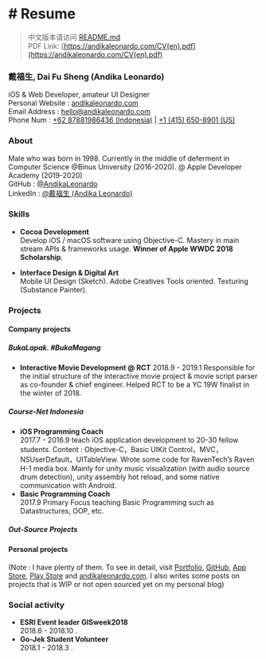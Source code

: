 # # Resume

> 中文版本请访问 [README.md](README.md)  
> PDF Link: [https://andikaleonardo.com/CV(en).pdf](https://andikaleonardo.com/CV(en).pdf)


### 戴福生, Dai Fu Sheng (Andika Leonardo)  
iOS & Web Developer, amateur UI Designer     
Personal Website : [andikaleonardo.com](https://andikaleonardo.com/)  
Email Address : [hello@andikaleonardo.com](mailto:hello@andikaleonardo.com)   
Phone Num : [+62 87881986436 (Indonesia)](tel:+62-878-8198-6436) | [+1 (415) 650-8901 (US)](tel:+1-415-650-8901)  

### About
Male who was born in 1998. Currently in the middle of deferment in Computer Science @Binus University (2016-2020). @ Apple Developer Academy (2019-2020)   
GitHub : [@AndikaLeonardo](https://github.com/andikaleonardo)  
LinkedIn : [@戴福生 (Andika Leonardo)](https://www.linkedin.com/in/andikaleonardo)  

### Skills
- **Cocoa Development**  
Develop iOS / macOS software using Objective-C. Mastery in main stream APIs & frameworks usage. **Winner of Apple WWDC 2018 Scholarship**.

- **Interface Design & Digital Art**  
Mobile UI Design (Sketch). Adobe Creatives Tools oriented. Texturing (Substance Painter).

### Projects
#### Company projects
##### BukaLapak. #BukaMagang
- **Interactive Movie Development @ RCT** 
2018.9 - 2019.1 Responsible for the initial structure of the interactive movie project & movie script parser as co-founder & chief engineer. Helped RCT to be a YC 19W finalist in the winter of 2018.

##### Course-Net Indonesia
- **iOS Programming Coach**     
2017.7 - 2016.9 teach iOS application development to 20-30 fellow students. Content : Objective-C，Basic UIKit Control，MVC，NSUserDefault，UITableView. 
Wrote some code for RavenTech’s Raven H-1 media box. Mainly for unity music visualization (with audio source drum detection), unity assembly hot reload, and some native communication with Android.
- **Basic Programming Coach**    
2017.9 Primary Focus
teaching Basic Programming such as Datastructures, OOP, etc.

##### Out-Source Projects

#### Personal projects
(Note : I have plenty of them. To see in detail, visit [Portfolio](http://portfolio.justzht.com/), [GitHub](https://github.com/JustinFincher), [App Store](https://itunes.apple.com/cn/developer/haotian-zheng/id981803173?mt=8), [Play Store](https://play.google.com/store/apps/dev?id=5201975025990666617) and [andikaleonardo.com](https://andikaleonardo.com). I also writes some posts on projects that is WIP or not open sourced yet on my personal blog)


### Social activity
- **ESRI Event leader GISweek2018**    
2018.6 - 2018.10 .
- **Go-Jek Student Volunteer**    
2018.1 - 2018.3 .
